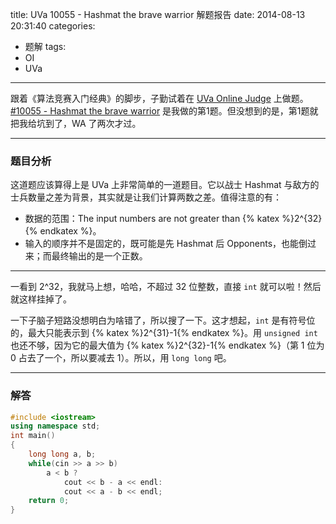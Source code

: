 title: UVa 10055 - Hashmat the brave warrior 解题报告
date: 2014-08-13 20:31:40
categories:
- 题解
tags:
- OI
- UVa
---

跟着《算法竞赛入门经典》的脚步，子勤试着在 [UVa Online Judge](http://uva.onlinejudge.org/) 上做题。[#10055 - Hashmat the brave warrior](http://uva.onlinejudge.org/external/100/10055.html) 是我做的第1题。但没想到的是，第1题就把我给坑到了，WA 了两次才过。

---

### 题目分析

这道题应该算得上是 UVa 上非常简单的一道题目。它以战士 Hashmat 与敌方的士兵数量之差为背景，其实就是让我们计算两数之差。值得注意的有：

<!-- more -->

* 数据的范围：The input numbers are not greater than {% katex %}2^{32}{% endkatex %}。
* 输入的顺序并不是固定的，既可能是先 Hashmat 后 Opponents，也能倒过来；而最终输出的是一个正数。

---

一看到 2^32，我就马上想，哈哈，不超过 32 位整数，直接 `int` 就可以啦！然后就这样挂掉了。

一下子脑子短路没想明白为啥错了，所以搜了一下。这才想起，`int` 是有符号位的，最大只能表示到 {% katex %}2^{31}-1{% endkatex %}。用 `unsigned int` 也还不够，因为它的最大值为 {% katex %}2^{32}-1{% endkatex %}（第 1 位为 0 占去了一个，所以要减去 1）。所以，用 `long long` 吧。

---

### 解答

``` cpp 10055.cpp
#include <iostream>
using namespace std;
int main()
{
	long long a, b;
	while(cin >> a >> b)
		a < b ?
			cout << b - a << endl:
			cout << a - b << endl;
	return 0;
}
```